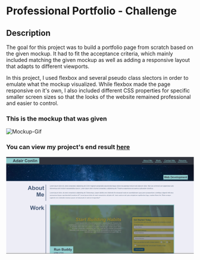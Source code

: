 # Professional Portfolio - Challenge
## Description
The goal for this project was to build a portfolio page from scratch based on the given mockup. It had to fit the acceptance criteria, which mainly included matching the given mockup as well as adding a responsive layout that adapts to different viewports. 

In this project, I used flexbox and several pseudo class slectors in order to emulate what the mockup visualized. While flexbox made the page responsive on it's own, I also included different CSS properties for specific smaller screen sizes so that the looks of the website remained professional and easier to control. 

### This is the mockup that was given
![Mockup-Gif](assets/images/02-advanced-css-homework-demo.gif)

### You can view my project's end result [here](https://adairconlin.art/professional-portfolio/)

![Professional-Portfolio](assets/images/website-preview.PNG)